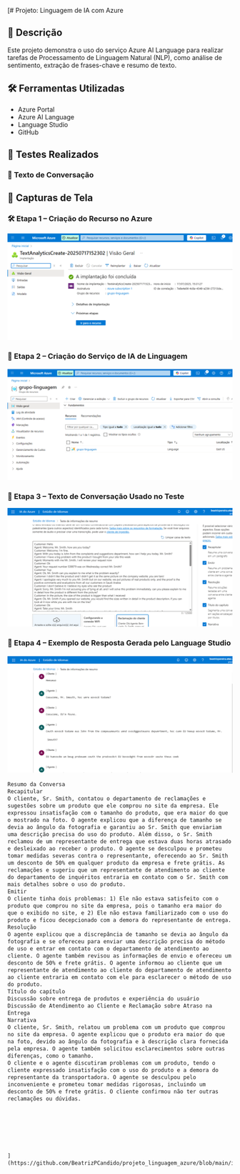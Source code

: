 [# Projeto: Linguagem de IA com Azure

## 🧠 Descrição
Este projeto demonstra o uso do serviço Azure AI Language para realizar tarefas de Processamento de Linguagem Natural (NLP), como análise de sentimento, extração de frases-chave e resumo de texto.

## 🛠️ Ferramentas Utilizadas
- Azure Portal
- Azure AI Language
- Language Studio
- GitHub

## 🧪 Testes Realizados
### 🔹 Texto de Conversação

## 📸 Capturas de Tela

### 🛠️ Etapa 1 – Criação do Recurso no Azure
![Criação do Recurso](https://github.com/BeatrizPCandido/projeto_linguagem_azure/blob/main/imagem_teste_azure/criacao_recurso.png)

### 🤖 Etapa 2 – Criação do Serviço de IA de Linguagem
![Criação IA e teste](https://github.com/BeatrizPCandido/projeto_linguagem_azure/blob/main/imagem_teste_azure/criacao-IA-linguagem.png)

### 💬 Etapa 3 – Texto de Conversação Usado no Teste
![Prompt de Conversa](https://github.com/BeatrizPCandido/projeto_linguagem_azure/blob/main/imagem_teste_azure/pronpt_conversa.png)

### 🧪 Etapa 4 – Exemplo de Resposta Gerada pelo Language Studio
![Exemplo de Resposta](https://github.com/BeatrizPCandido/projeto_linguagem_azure/blob/main/imagem_teste_azure/exemplo_resposta.png)


```plaintext
Resumo da Conversa
Recapitular
O cliente, Sr. Smith, contatou o departamento de reclamações e sugestões sobre um produto que ele comprou no site da empresa. Ele expressou insatisfação com o tamanho do produto, que era maior do que o mostrado na foto. O agente explicou que a diferença de tamanho se devia ao ângulo da fotografia e garantiu ao Sr. Smith que enviariam uma descrição precisa do uso do produto. Além disso, o Sr. Smith reclamou de um representante de entrega que estava duas horas atrasado e desleixado ao receber o produto. O agente se desculpou e prometeu tomar medidas severas contra o representante, oferecendo ao Sr. Smith um desconto de 50% em qualquer produto da empresa e frete grátis. As reclamações e sugeriu que um representante de atendimento ao cliente do departamento de inquéritos entraria em contato com o Sr. Smith com mais detalhes sobre o uso do produto.
Emitir
O cliente tinha dois problemas: 1) Ele não estava satisfeito com o produto que comprou no site da empresa, pois o tamanho era maior do que o exibido no site, e 2) Ele não estava familiarizado com o uso do produto e ficou decepcionado com a demora do representante de entrega.
Resolução
O agente explicou que a discrepância de tamanho se devia ao ângulo da fotografia e se ofereceu para enviar uma descrição precisa do método de uso e entrar em contato com o departamento de atendimento ao cliente. O agente também revisou as informações de envio e ofereceu um desconto de 50% e frete grátis. O agente informou ao cliente que um representante de atendimento ao cliente do departamento de atendimento ao cliente entraria em contato com ele para esclarecer o método de uso do produto.
Título do capítulo
Discussão sobre entrega de produtos e experiência do usuário
Discussão de Atendimento ao Cliente e Reclamação sobre Atraso na Entrega
Narrativa
O cliente, Sr. Smith, relatou um problema com um produto que comprou no site da empresa. O agente explicou que o produto era maior do que na foto, devido ao ângulo da fotografia e à descrição clara fornecida pela empresa. O agente também solicitou esclarecimentos sobre outras diferenças, como o tamanho.
O cliente e o agente discutiram problemas com um produto, tendo o cliente expressado insatisfação com o uso do produto e a demora do representante da transportadora. O agente se desculpou pelo inconveniente e prometeu tomar medidas rigorosas, incluindo um desconto de 50% e frete grátis. O cliente confirmou não ter outras reclamações ou dúvidas.







](https://github.com/BeatrizPCandido/projeto_linguagem_azure/blob/main/imagem_teste_azure/resposta%20.png)
